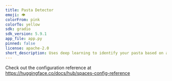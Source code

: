 ```yaml
---
title: Pasta Detector
emoji: 👁
colorFrom: pink
colorTo: yellow
sdk: gradio
sdk_version: 5.9.1
app_file: app.py
pinned: false
license: apache-2.0
short_description: Uses deep learning to identify your pasta based on an image
---
```


Check out the configuration reference at https://huggingface.co/docs/hub/spaces-config-reference